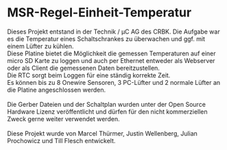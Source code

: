 # MSR-Regel-Einheit-Temperatur
Dieses Projekt entstand in der Technik / µC AG des CRBK. Die Aufgabe war es die Temperatur eines Schaltschrankes zu überwachen und ggf. mit einem Lüfter zu kühlen. <br>
Diese Platine bietet die Möglichkeit die gemessen Temperaturen auf einer micro SD Karte zu loggen und auch per Ethernet entweder als Webserver oder als Client die gemessenen Daten bereitzustellen.<br> Die RTC sorgt beim Loggen für eine ständig korrekte Zeit.<br>
Es können bis zu 8 Onewire Sensoren, 3 PC-Lüfter und 2 normale Lüfter an die Platine angeschlossen werden.
<br>
<br>
Die Gerber Dateien und der Schaltplan wurden unter der Open Source Hardware Lizenz veröffentlicht und dürfen für den nicht kommerziellen Zweck gerne weiter verwendet werden.
<br>
<br>
Diese Projekt wurde von Marcel Thürmer, Justin Wellenberg, Julian Prochowicz und Till Flesch entwickelt.
